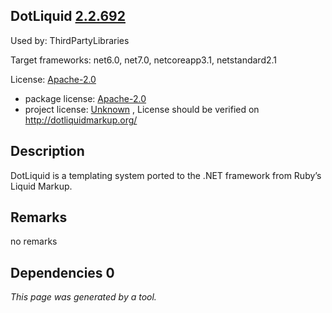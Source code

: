 DotLiquid [2.2.692](https://www.nuget.org/packages/DotLiquid/2.2.692)
--------------------

Used by: ThirdPartyLibraries

Target frameworks: net6.0, net7.0, netcoreapp3.1, netstandard2.1

License: [Apache-2.0](../../../../licenses/apache-2.0) 

- package license: [Apache-2.0](http://www.apache.org/licenses/LICENSE-2.0) 
- project license: [Unknown](http://dotliquidmarkup.org/) , License should be verified on http://dotliquidmarkup.org/

Description
-----------
DotLiquid is a templating system ported to the .NET framework from Ruby’s Liquid Markup.

Remarks
-----------
no remarks


Dependencies 0
-----------


*This page was generated by a tool.*